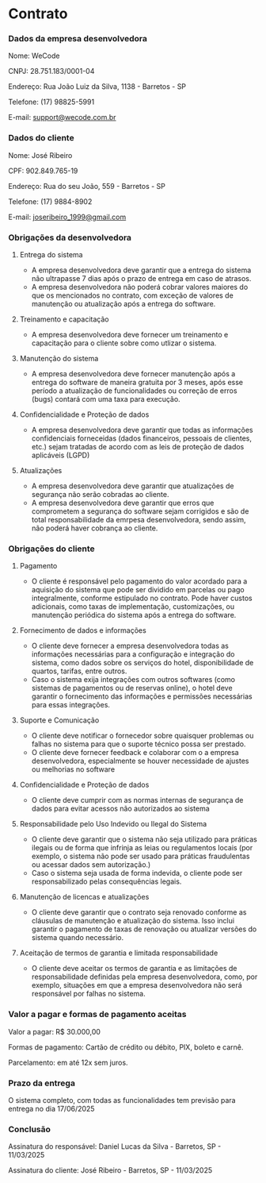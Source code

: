 # Contrato

### Dados da empresa desenvolvedora

Nome: WeCode

CNPJ: 28.751.183/0001-04

Endereço: Rua João Luiz da Silva, 1138 - Barretos - SP

Telefone: (17) 98825-5991

E-mail: support@wecode.com.br

### Dados do cliente

Nome: José Ribeiro

CPF: 902.849.765-19

Endereço: Rua do seu João, 559 - Barretos - SP

Telefone: (17) 9884-8902

E-mail: joseribeiro_1999@gmail.com

### Obrigações da desenvolvedora

1. Entrega do sistema
    - A empresa desenvolvedora deve garantir que a entrega do sistema não ultrapasse 7 dias após o prazo de entrega em caso de atrasos.
    - A empresa desenvolvedora não poderá cobrar valores maiores do que os mencionados no contrato, com exceção de valores de manutenção ou atualização após a entrega do software.

2. Treinamento e capacitação
    - A empresa desenvolvedora deve fornecer um treinamento e capacitação para o cliente sobre como utlizar o sistema.
  
3. Manutenção do sistema
    - A empresa desenvolvedora deve fornecer manutenção após a entrega do software de maneira gratuita por 3 meses, após esse período a atualização de funcionalidades ou correção de erros (bugs) contará com uma taxa para execução.

4. Confidencialidade e Proteção de dados
    - A empresa desenvolvedora deve garantir que todas as informações confidenciais forneceidas (dados financeiros, pessoais de clientes, etc.) sejam tratadas de acordo com as leis de proteção de dados aplicáveis (LGPD)
  
5. Atualizações
    - A empresa desenvolvedora deve garantir que atualizações de segurança não serão cobradas ao cliente.
    - A empresa desenvolvedora deve garantir que erros que comprometem a segurança do software sejam corrigidos e são de total responsabilidade da emrpesa desenvolvedora, sendo assim, não poderá haver cobrança ao cliente.


### Obrigações do cliente

1. Pagamento
    - O cliente é responsável pelo pagamento do valor acordado para a aquisição do sistema que pode ser dividido em parcelas ou pago integralmente, conforme estipulado no contrato. Pode haver custos adicionais, como taxas de implementação, customizações, ou manutenção periódica do sistema após a entrega do software.

2. Fornecimento de dados e informações
    - O cliente deve fornecer a empresa desenvolvedora todas as informações necessárias para a configuração e integração do sistema, como dados sobre os serviços do hotel, disponibilidade de quartos, tarifas, entre outros.
    - Caso o sistema exija integrações com outros softwares (como sistemas de pagamentos ou de reservas online), o hotel deve garantir o fornecimento das informações e permissões necessárias para essas integrações.
  
3. Suporte e Comunicação
    - O cliente deve notificar o fornecedor sobre quaisquer problemas ou falhas no sistema para que o suporte técnico possa ser prestado.
    - O cliente deve fornecer feedback e colaborar com o a empresa desenvolvedora, especialmente se houver necessidade de ajustes ou melhorias no software

4. Confidencialidade e Proteção de dados
    - O cliente deve cumprir com as normas internas de segurança de dados para evitar acessos não autorizados ao sistema

5. Responsabilidade pelo Uso Indevido ou Ilegal do Sistema
    - O cliente deve garantir que o sistema não seja utilizado para práticas ilegais ou de forma que infrinja as leias ou regulamentos locais (por exemplo, o sistema não pode ser usado para práticas fraudulentas ou acessar dados sem autorização.)
    - Caso o sistema seja usada de forma indevida, o cliente pode ser responsabilizado pelas consequências legais.

6. Manutenção de licencas e atualizações 
   - O cliente deve garantir que o contrato seja renovado conforme as cláusulas de manutenção e atualização do sistema. Isso inclui garantir o pagamento de taxas de renovação ou atualizar versões do sistema quando necessário.

7. Aceitação de termos de garantia e limitada responsabilidade
    - O cliente deve aceitar os termos de garantia e as limitações de responsabilidade definidas pela empresa desenvolvedora, como, por exemplo, situações em que a empresa desenvolvedora não será responsável por falhas no sistema.

### Valor a pagar e formas de pagamento aceitas

Valor a pagar: R$ 30.000,00

Formas de pagamento: Cartão de crédito ou débito, PIX, boleto e carnê.

Parcelamento: em até 12x sem juros.

### Prazo da entrega

O sistema completo, com todas as funcionalidades tem previsão para entrega no dia 17/06/2025

### Conclusão

Assinatura do responsável: Daniel Lucas da Silva - Barretos, SP - 11/03/2025

Assinatura do cliente: José Ribeiro - Barretos, SP - 11/03/2025
